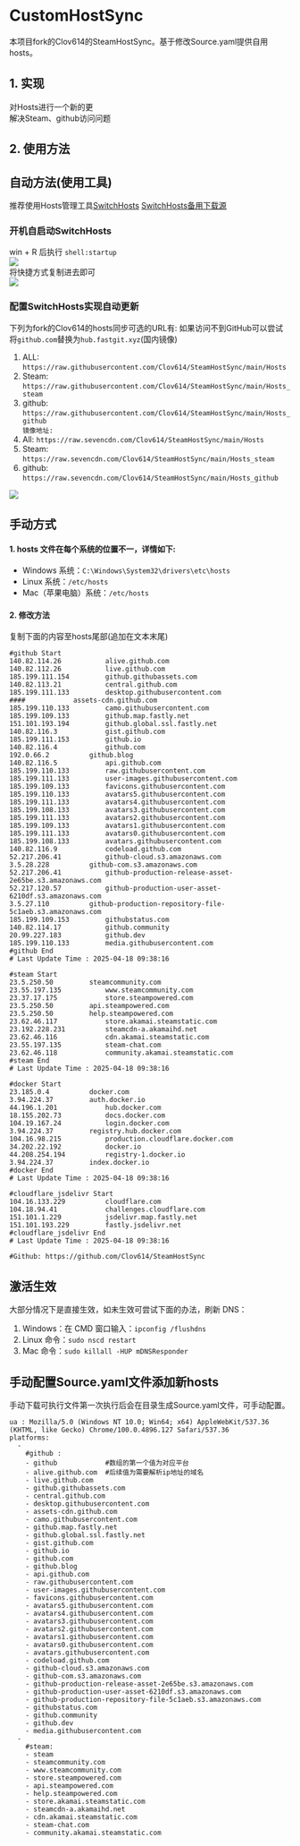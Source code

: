 # CustomHostSync
本项目fork的Clov614的SteamHostSync。基于修改Source.yaml提供自用hosts。

## 1. 实现
对Hosts进行一个新的更  
解决Steam、github访问问题

## 2. 使用方法
## 自动方法(使用工具)
推荐使用Hosts管理工具[SwitchHosts](https://github.com/oldj/SwitchHosts) 
[SwitchHosts备用下载源](https://nas.iaimi.info/s/nT5pb8jMQp32QwB)
### 开机自启动SwitchHosts
win + R 后执行 `shell:startup`    
![](/img/1.png)  
将快捷方式复制进去即可  
![](/img/2.png)  
### 配置SwitchHosts实现自动更新  
下列为fork的Clov614的hosts同步可选的URL有:
如果访问不到GitHub可以尝试将`github.com`替换为`hub.fastgit.xyz`(国内镜像)
1. ALL: `https://raw.githubusercontent.com/Clov614/SteamHostSync/main/Hosts`  
2. Steam: `https://raw.githubusercontent.com/Clov614/SteamHostSync/main/Hosts_steam`  
3. github: `https://raw.githubusercontent.com/Clov614/SteamHostSync/main/Hosts_github`    
`镜像地址:`
4. All: `https://raw.sevencdn.com/Clov614/SteamHostSync/main/Hosts`  
5. Steam: `https://raw.sevencdn.com/Clov614/SteamHostSync/main/Hosts_steam`  
6. github: `https://raw.sevencdn.com/Clov614/SteamHostSync/main/Hosts_github`  

![](/img/3.png)

## 手动方式
#### 1. hosts 文件在每个系统的位置不一，详情如下:
- Windows 系统：`C:\Windows\System32\drivers\etc\hosts`
- Linux 系统：`/etc/hosts`
- Mac（苹果电脑）系统：`/etc/hosts`

#### 2. 修改方法
复制下面的内容至hosts尾部(追加在文本末尾)

```
#github Start
140.82.114.26			alive.github.com
140.82.112.26			live.github.com
185.199.111.154			github.githubassets.com
140.82.113.21			central.github.com
185.199.111.133			desktop.githubusercontent.com
####			assets-cdn.github.com
185.199.110.133			camo.githubusercontent.com
185.199.109.133			github.map.fastly.net
151.101.193.194			github.global.ssl.fastly.net
140.82.116.3			gist.github.com
185.199.111.153			github.io
140.82.116.4			github.com
192.0.66.2			github.blog
140.82.116.5			api.github.com
185.199.110.133			raw.githubusercontent.com
185.199.111.133			user-images.githubusercontent.com
185.199.109.133			favicons.githubusercontent.com
185.199.110.133			avatars5.githubusercontent.com
185.199.111.133			avatars4.githubusercontent.com
185.199.108.133			avatars3.githubusercontent.com
185.199.111.133			avatars2.githubusercontent.com
185.199.109.133			avatars1.githubusercontent.com
185.199.111.133			avatars0.githubusercontent.com
185.199.108.133			avatars.githubusercontent.com
140.82.116.9			codeload.github.com
52.217.206.41			github-cloud.s3.amazonaws.com
3.5.28.228			github-com.s3.amazonaws.com
52.217.206.41			github-production-release-asset-2e65be.s3.amazonaws.com
52.217.120.57			github-production-user-asset-6210df.s3.amazonaws.com
3.5.27.110			github-production-repository-file-5c1aeb.s3.amazonaws.com
185.199.109.153			githubstatus.com
140.82.114.17			github.community
20.99.227.183			github.dev
185.199.110.133			media.githubusercontent.com
#github End
# Last Update Time : 2025-04-18 09:38:16 

#steam Start
23.5.250.50			steamcommunity.com
23.55.197.135			www.steamcommunity.com
23.37.17.175			store.steampowered.com
23.5.250.50			api.steampowered.com
23.5.250.50			help.steampowered.com
23.62.46.117			store.akamai.steamstatic.com
23.192.228.231			steamcdn-a.akamaihd.net
23.62.46.116			cdn.akamai.steamstatic.com
23.55.197.135			steam-chat.com
23.62.46.118			community.akamai.steamstatic.com
#steam End
# Last Update Time : 2025-04-18 09:38:16 

#docker Start
23.185.0.4			docker.com
3.94.224.37			auth.docker.io
44.196.1.201			hub.docker.com
18.155.202.73			docs.docker.com
104.19.167.24			login.docker.com
3.94.224.37			registry.hub.docker.com
104.16.98.215			production.cloudflare.docker.com
34.202.22.192			docker.io
44.208.254.194			registry-1.docker.io
3.94.224.37			index.docker.io
#docker End
# Last Update Time : 2025-04-18 09:38:16 

#cloudflare_jsdelivr Start
104.16.133.229			cloudflare.com
104.18.94.41			challenges.cloudflare.com
151.101.1.229			jsdelivr.map.fastly.net
151.101.193.229			fastly.jsdelivr.net
#cloudflare_jsdelivr End
# Last Update Time : 2025-04-18 09:38:16 

#Github: https://github.com/Clov614/SteamHostSync

```

## 激活生效
大部分情况下是直接生效，如未生效可尝试下面的办法，刷新 DNS：
1. Windows：在 CMD 窗口输入：`ipconfig /flushdns`
2. Linux 命令：`sudo nscd restart`
3. Mac 命令：`sudo killall -HUP mDNSResponder`  

## 手动配置Source.yaml文件添加新hosts  
手动下载可执行文件第一次执行后会在目录生成Source.yaml文件，可手动配置。  

```
ua : Mozilla/5.0 (Windows NT 10.0; Win64; x64) AppleWebKit/537.36 (KHTML, like Gecko) Chrome/100.0.4896.127 Safari/537.36
platforms:
  -
    #github :
    - github            #数组的第一个值为对应平台
    - alive.github.com  #后续值为需要解析ip地址的域名
    - live.github.com
    - github.githubassets.com
    - central.github.com
    - desktop.githubusercontent.com
    - assets-cdn.github.com
    - camo.githubusercontent.com
    - github.map.fastly.net
    - github.global.ssl.fastly.net
    - gist.github.com
    - github.io
    - github.com
    - github.blog
    - api.github.com
    - raw.githubusercontent.com
    - user-images.githubusercontent.com
    - favicons.githubusercontent.com
    - avatars5.githubusercontent.com
    - avatars4.githubusercontent.com
    - avatars3.githubusercontent.com
    - avatars2.githubusercontent.com
    - avatars1.githubusercontent.com
    - avatars0.githubusercontent.com
    - avatars.githubusercontent.com
    - codeload.github.com
    - github-cloud.s3.amazonaws.com
    - github-com.s3.amazonaws.com
    - github-production-release-asset-2e65be.s3.amazonaws.com
    - github-production-user-asset-6210df.s3.amazonaws.com
    - github-production-repository-file-5c1aeb.s3.amazonaws.com
    - githubstatus.com
    - github.community
    - github.dev
    - media.githubusercontent.com
  -
    #steam:
    - steam
    - steamcommunity.com
    - www.steamcommunity.com
    - store.steampowered.com
    - api.steampowered.com
    - help.steampowered.com
    - store.akamai.steamstatic.com
    - steamcdn-a.akamaihd.net
    - cdn.akamai.steamstatic.com
    - steam-chat.com
    - community.akamai.steamstatic.com
```
